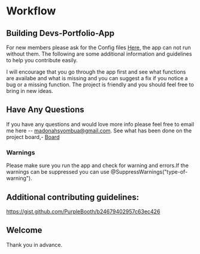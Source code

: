 # Workflow

## Building Devs-Portfolio-App
For new members please ask for the Config files [Here](https://github.com/Madonahs/Devs-Portfolio-App), the app can not run without them. The following are some additional information and guidelines to help you contribute easily.

I will encourage that you go through the app first and see what functions are availabe and what is missing and you can suggest a fix if you notice a bug or a missing function. The project is friendly and you should feel free to bring in new ideas. 

## Have Any Questions
If you have any questions and would love more info please feel free to email me here -- madonahsyombua@gmail.com. See what has been done on the project board,- [Board](https://github.com/Madonahs/Devs-Portfolio-App/projects/2)

### Warnings
Please make sure you run the app and check for warning and errors.If the warnings can be suppressed you can use @SuppressWarnings("type-of-warning").

## Additional contributing guidelines:
https://gist.github.com/PurpleBooth/b24679402957c63ec426

## Welcome
Thank you in advance.
